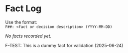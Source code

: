 # Fact Log

Use the format:  
`F##: <fact or decision description> (YYYY-MM-DD)`


_No facts recorded yet._

F-TEST: This is a dummy fact for validation (2025-06-24)
